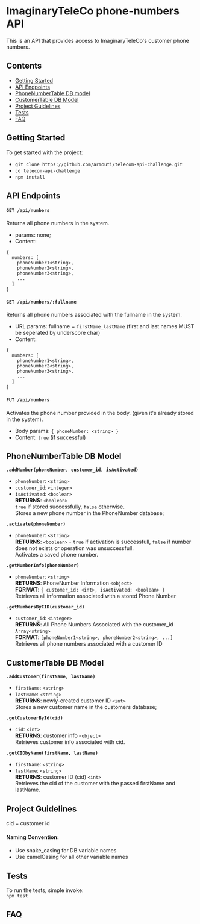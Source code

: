 # ImaginaryTeleCo phone-numbers API
This is an API that provides access to ImaginaryTeleCo's customer phone numbers.  

## Contents
- [Getting Started](#getting-started)
- [API Endpoints](#api-endpoints)
- [PhoneNumberTable DB model](#phonenumber-db-model)
- [CustomerTable DB Model](#customertable-db=model)
- [Project Guidelines](#project-guidelines)
- [Tests](#tests)
- [FAQ](#faq)

## Getting Started

To get started with the project:
- `git clone https://github.com/armouti/telecom-api-challenge.git`
- `cd telecom-api-challenge`
- `npm install`  

## API Endpoints

#### `GET /api/numbers`  
Returns all phone numbers in the system.  
- params: none;  
- Content:  
```
{ 
  numbers: [
    phoneNumber1<string>, 
    phoneNumber2<string>,
    phoneNumber3<string>,
    ...
  ]
}
```  

#### `GET /api/numbers/:fullname`  
Returns all phone numbers associated with the fullname in the system.
- URL params: fullname = `firstName_lastName` (first and last names MUST be seperated by underscore char)
- Content:
```
{ 
  numbers: [
    phoneNumber1<string>, 
    phoneNumber2<string>,
    phoneNumber3<string>,
    ...
  ]
}
```  

#### `PUT /api/numbers`  
Activates the phone number provided in the body.
(given it's already stored in the system).
- Body params: `{ phoneNumber: <string> }`
- Content: `true` (if successful)

## PhoneNumberTable DB Model
  
**`.addNumber(phoneNumber, customer_id, isActivated)`**  
  -  `phoneNumber`: `<string>`
  -  `customer_id`: `<integer>`
  -  `isActivated`: `<boolean>`  
**RETURNS**: `<boolean>`  
`true` if stored successfully, `false` otherwise.  
Stores a new phone number in the PhoneNumber database;  

**`.activate(phoneNumber)`**  
  -  `phoneNumber`: `<string>`  
**RETURNS**: `<boolean>` - `true` if activation is successfull, `false` if number does not exists or operation was unsuccessfull.  
Activates a saved phone number.  

**`.getNumberInfo(phoneNumber)`**  
  -  `phoneNumber`: `<string>`  
**RETURNS**: PhoneNumber Information `<object>`  
**FORMAT**: `{ customer_id: <int>, isActivated: <boolean> }`  
Retrieves all information associated with a stored Phone Number  

**`.getNumbersByCID(customer_id)`**  
  -  `customer_id`: `<integer>`  
**RETURNS**: All Phone Numbers Associated with the customer_id `Array<string>`  
**FORMAT**: `[phoneNumber1<string>, phoneNumber2<string>, ...]`  
Retrieves all phone numbers associated with a customer ID  

## CustomerTable DB Model
**`.addCustomer(firstName, lastName)`**  
  -  `firstName`: `<string>`
  -  `lastName`: `<string>`  
**RETURNS**: newly-created customer ID `<int>`  
Stores a new customer name in the customers database;  

**`.getCustomerById(cid)`**  
  -  `cid`: `<int>`  
**RETURNS**: customer info `<object>`  
Retrieves customer info associated with cid.  

**`.getCIDbyName(firstName, lastName)`**  
  -  `firstName`: `<string>`
  -  `lastName`: `<string>`  
**RETURNS**: customer ID (cid) `<int>`  
Retrieves the cid of the customer with the passed firstName and lastName.  

## Project Guidelines
cid = customer id
#### Naming Convention:
- Use snake_casing for DB variable names
- Use camelCasing for all other variable names

## Tests
To run the tests, simple invoke:  
`npm test`  

## FAQ